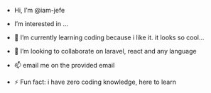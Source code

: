 -  Hi, I’m @iam-jefe
-  I’m interested in ...
- 🌱 I’m currently learning coding because i like it. it looks so cool...
- 💞️ I’m looking to collaborate on laravel, react and any language
- 📫 email me on the provided email

- ⚡ Fun fact: i have zero coding knowledge, here to learn

<!---
iam-jefe/iam-jefe is a ✨ special ✨ repository because its `README.md` (this file) appears on your GitHub profile.
You can click the Preview link to take a look at your changes.
--->
